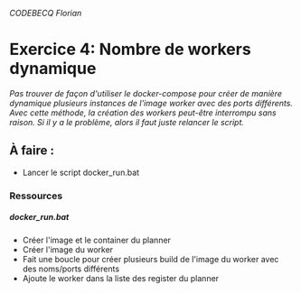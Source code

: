 _CODEBECQ Florian_
# Exercice 4: Nombre de workers dynamique

_Pas trouver de façon d'utiliser le docker-compose pour créer de manière dynamique plusieurs instances de l'image worker avec des ports différents. Avec cette méthode, la création des workers peut-être interrompu sans raison. Si il y a le problème, alors il faut juste relancer le script._

## À faire :
- Lancer le script docker_run.bat

### Ressources
##### docker_run.bat
- Créer l'image et le container du planner
- Créer l'image du worker
- Fait une boucle pour créer plusieurs build de l'image du worker avec des noms/ports différents
- Ajoute le worker dans la liste des register du planner